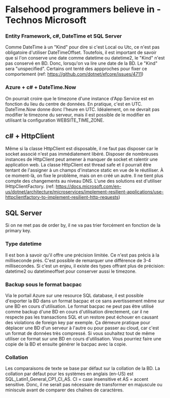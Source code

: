 # Falsehood programmers believe in - Technos Microsoft

### Entity Framework, c#, DateTime et SQL Server
Comme DateTime à un "Kind" pour dire si c'est Local ou Utc, ce n'est pas obligatoire d'utiliser DateTimeOffset. Toutefois, il est important de savoir que si l'on conserve une date comme datetime ou datetime2, le "Kind" n'est pas conservé en BD. Donc, lorsqu'on va lire une date de la BD. Le "Kind" sera "unspecified". Certains ont tenté des appproches pour fixer ce comportement (ref: https://github.com/dotnet/efcore/issues/4711)

### Azure + c# + DateTime.Now
On pourrait croire que le timezone d'une instance d'App Service est en fonction du lieu du centre de données. En pratique, c'est en UTC. DateTime.Now donne donc l'heure en UTC. Idéalement, on ne devrait pas modifier le timezone du serveur, mais il est possible de le modifier en utilisant la configuration WEBSITE_TIME_ZONE.

## c# + HttpClient
Même si la classe HttpClient est disposable, il ne faut pas disposer car le socket associé n'est pas immédiatement libéré. Disposer de nombreuses instances de HttpClient peut amener à manquer de socket et ralentir une application web. La classe HttpClient est thread safe et il pourrait être tentant de l'assigner à un champs d'instance static en vue de le réutiliser. À ce moment-là, on fixe le problème, mais on en créé un autre. Il ne tient plus compte des changements au niveau DNS. L'une des solutions est d'utiliser IHttpClientFactory. (ref: https://docs.microsoft.com/en-us/dotnet/architecture/microservices/implement-resilient-applications/use-httpclientfactory-to-implement-resilient-http-requests)

## SQL Server

Si on ne met pas de order by, il ne va pas trier forcément en fonction de la primary key.

### Type datetime

Il est bon à savoir qu'il offre une précision limitée. Ce n'est pas précis à la milliseconde près. C'est possible de remarquer une différence de 3-4 millisecondes. Si c'est un enjeu, il existe des types offrant plus de précision: datetime2 ou datetimeoffset pour conserver aussi le timezone.

### Backup sous le format bacpac

Via le portail Azure sur une resource SQL database, il est possible d'exporter la BD dans un format bacpac et ce sans avertissement même sur une BD en cours d'utilisation. Le format bacpac ne peut pas être utilisé comme backup d'une BD en cours d'utilisation directement, car il ne respecte pas les transactions SQL et un restore peut échouer en causant des violations de foreign key par exemple. Ça démeure pratique pour déplacer une BD d'un serveur à l'autre ou pour passer au cloud, car c'est un format de données très compressé. Si vous souhaitez tout de même utiliser ce format sur une BD en cours d'utilisation. Vous pourriez faire une copie de la BD et ensuite générer le bacpac avec la copie.

### Collation

Les comparaisons de texte se base par défaut sur la collation de la BD. La collation par défaut pour les systèmes en anglais (en-US) est SQL_Latin1_General_CP1_CI_AS. CI = case insensitive et AS = accent sensitive. Donc, il ne serait pas nécessaire de transformer en majuscule ou miniscule avant de comparer des chaînes de caractères.

